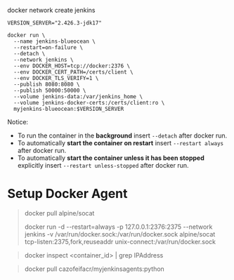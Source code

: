 docker network create jenkins

```
VERSION_SERVER="2.426.3-jdk17"

docker run \
  --name jenkins-blueocean \
  --restart=on-failure \
  --detach \
  --network jenkins \
  --env DOCKER_HOST=tcp://docker:2376 \
  --env DOCKER_CERT_PATH=/certs/client \
  --env DOCKER_TLS_VERIFY=1 \
  --publish 8080:8080 \
  --publish 50000:50000 \
  --volume jenkins-data:/var/jenkins_home \
  --volume jenkins-docker-certs:/certs/client:ro \
  myjenkins-blueocean:$VERSION_SERVER
```

  Notice:
- To run the container in the **background** insert ``` --detach ``` after docker run.
- To automatically **start the container on restart** insert ```--restart always``` after docker run.
- To automatically **start the container unless it has been stopped** explicitly insert ```--restart unless-stopped``` after docker run.


# Setup Docker Agent 

> docker pull alpine/socat
> 
> docker run -d --restart=always -p 127.0.0.1:2376:2375 --network jenkins -v /var/run/docker.sock:/var/run/docker.sock alpine/socat tcp-listen:2375,fork,reuseaddr unix-connect:/var/run/docker.sock

> docker inspect <container_id> | grep IPAddress

> docker pull cazofeifacr/myjenkinsagents:python